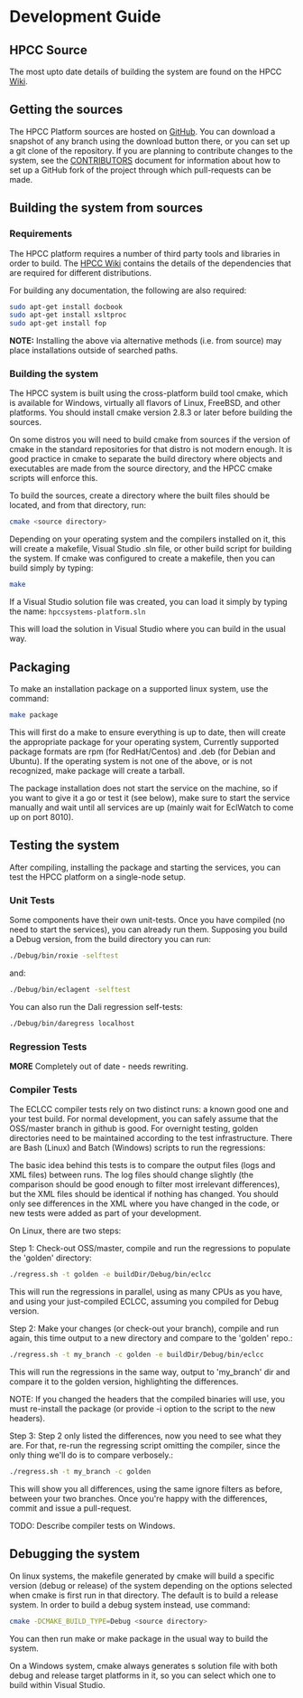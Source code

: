 # Development Guide

##  HPCC Source

The most upto date details of building the system are found on the HPCC
[Wiki](https://github.com/hpcc-systems/HPCC-Platform/wiki/Building-HPCC).

## Getting the sources

The HPCC Platform sources are hosted on [GitHub](https://github.com/hpcc-systems/HPCC-Platform). 
You can download a snapshot of any branch using the download button there, or you can set
up a git clone of the repository. If you are planning to contribute
changes to the system, see the [CONTRIBUTORS](https://github.com/hpcc-systems/HPCC-Platform/blob/master/CONTRIBUTORS) document 
for information about how to set up a GitHub fork of the project through
which pull-requests can be made.

## Building the system from sources

### Requirements

The HPCC platform requires a number of third party tools and libraries
in order to build. The [HPCC
Wiki](https://github.com/hpcc-systems/HPCC-Platform/wiki/Building-HPCC)
contains the details of the dependencies that are required for different
distributions.

For building any documentation, the following are also required:
```bash
sudo apt-get install docbook
sudo apt-get install xsltproc
sudo apt-get install fop
```

**NOTE:**  Installing the above via alternative methods (i.e. from
source) may place installations outside of searched paths.

### Building the system

The HPCC system is built using the cross-platform build tool cmake,
which is available for Windows, virtually all flavors of Linux, FreeBSD,
and other platforms. You should install cmake version 2.8.3 or later
before building the sources.

On some distros you will need to build cmake from sources if the version
of cmake in the standard repositories for that distro is not modern
enough. It is good practice in cmake to separate the build directory
where objects and executables are made from the source directory, and
the HPCC cmake scripts will enforce this.

To build the sources, create a directory where the built files should be
located, and from that directory, run:

```bash
cmake <source directory>
```

Depending on your operating system and the compilers installed on it,
this will create a makefile, Visual Studio .sln file, or other build
script for building the system. If cmake was configured to create a
makefile, then you can build simply by typing:

```bash
make
```

If a Visual Studio solution file was created, you can load it simply by
typing the name:  `hpccsystems-platform.sln`

This will load the solution in Visual Studio where you can build in the
usual way.

## Packaging

To make an installation package on a supported linux system, use the
command:

```bash
make package
```

This will first do a make to ensure everything is up to date, then will
create the appropriate package for your operating system, Currently
supported package formats are rpm (for RedHat/Centos) and .deb (for
Debian and Ubuntu). If the operating system is not one of the above, or
is not recognized, make package will create a tarball.

The package installation does not start the service on the machine, so
if you want to give it a go or test it (see below), make sure to start
the service manually and wait until all services are up (mainly wait for
EclWatch to come up on port 8010).

## Testing the system

After compiling, installing the package and starting the services, you
can test the HPCC platform on a single-node setup.

### Unit Tests

Some components have their own unit-tests. Once you have compiled (no
need to start the services), you can already run them. Supposing you
build a Debug version, from the build directory you can run:

```bash
./Debug/bin/roxie -selftest
```

and:

```bash
./Debug/bin/eclagent -selftest
```

You can also run the Dali regression self-tests:

```bash
./Debug/bin/daregress localhost
```

### Regression Tests

**MORE** Completely out of date - needs rewriting.

### Compiler Tests

The ECLCC compiler tests rely on two distinct runs: a known good one and
your test build. For normal development, you can safely assume that the
OSS/master branch in github is good. For overnight testing, golden
directories need to be maintained according to the test infrastructure.
There are Bash (Linux) and Batch (Windows) scripts to run the
regressions:

The basic idea behind this tests is to compare the output files (logs
and XML files) between runs. The log files should change slightly (the
comparison should be good enough to filter most irrelevant differences),
but the XML files should be identical if nothing has changed. You should
only see differences in the XML where you have changed in the code, or
new tests were added as part of your development.

On Linux, there are two steps:

Step 1: Check-out OSS/master, compile and run the regressions to
populate the \'golden\' directory:

```bash
./regress.sh -t golden -e buildDir/Debug/bin/eclcc
```

This will run the regressions in parallel, using as many CPUs as you
have, and using your just-compiled ECLCC, assuming you compiled for
Debug version.

Step 2: Make your changes (or check-out your branch), compile and run
again, this time output to a new directory and compare to the \'golden\'
repo.:

```bash
./regress.sh -t my_branch -c golden -e buildDir/Debug/bin/eclcc
```

This will run the regressions in the same way, output to \'my\_branch\'
dir and compare it to the golden version, highlighting the differences.

NOTE: If you changed the headers that the compiled binaries will use,
you must re-install the package (or provide -i option to the script to
the new headers).

Step 3: Step 2 only listed the differences, now you need to see what
they are. For that, re-run the regressing script omitting the compiler,
since the only thing we\'ll do is to compare verbosely.:

```bash
./regress.sh -t my_branch -c golden
```

This will show you all differences, using the same ignore filters as
before, between your two branches. Once you\'re happy with the
differences, commit and issue a pull-request.

TODO: Describe compiler tests on Windows.

## Debugging the system

On linux systems, the makefile generated by cmake will build a specific
version (debug or release) of the system depending on the options
selected when cmake is first run in that directory. The default is to
build a release system. In order to build a debug system instead, use
command:

```bash
cmake -DCMAKE_BUILD_TYPE=Debug <source directory>
```

You can then run make or make package in the usual way to build the
system.

On a Windows system, cmake always generates s solution file with both
debug and release target platforms in it, so you can select which one to
build within Visual Studio.
